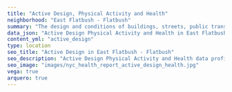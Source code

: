 ```yaml
---
title: "Active Design, Physical Activity and Health"
neighborhood: "East Flatbush - Flatbush"
summary: "The design and conditions of buildings, streets, public transportation and parks influence physical activity, use of active transportation and other healthy behavior. A neighborhood's features can also impact the safety of its residents."
data_json: "Active Design Physical Activity and Health in East Flatbush - Flatbush"
content_yml: "active_design"
type: location
seo_title: "Active Design in East Flatbush - Flatbush"
seo_description: "Active Design Physical Activity and Health data profile for the East Flatbush - Flatbush neighborhood of NYC."
seo_image: "images/nyc_health_report_active_design_health.jpg"
vega: true
arquero: true
---
```

